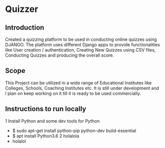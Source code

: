 # Quizzer

## Introduction
Created a quizzing platform to be used in conducting online quizzes using DJANGO. The platform uses different Django apps to provide functionalities like User creation / authentication, Creating New Quizzes using CSV files, Conducting Quizzes and producing the overall score.

## Scope
This Project can be utilized in a wide range of Educational Institutes like Colleges, Schools, Coaching Institutes etc. It is still under development and I plan on keep working on it till it is ready to be used commercially.
## Instructions to run locally
1 Install Python and some dev tools for Python
  - $ sudo apt-get install python-pip python-dev build-essential
  - $ apt install Python3.6
2 holalola
  - holalol

